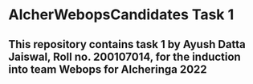 # AlcherWebopsCandidates Task 1

## This repository contains task 1 by Ayush Datta Jaiswal, Roll no. 200107014, for the induction into team Webops for Alcheringa 2022 
